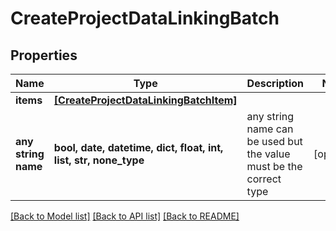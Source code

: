 # CreateProjectDataLinkingBatch


## Properties
Name | Type | Description | Notes
------------ | ------------- | ------------- | -------------
**items** | [**[CreateProjectDataLinkingBatchItem]**](CreateProjectDataLinkingBatchItem.md) |  | 
**any string name** | **bool, date, datetime, dict, float, int, list, str, none_type** | any string name can be used but the value must be the correct type | [optional]

[[Back to Model list]](../README.md#documentation-for-models) [[Back to API list]](../README.md#documentation-for-api-endpoints) [[Back to README]](../README.md)


